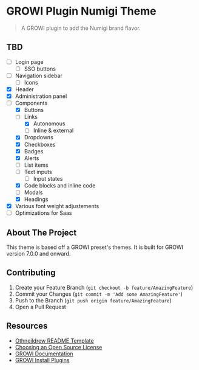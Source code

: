 # GROWI Plugin Numigi Theme

> A GROWI plugin to add the Numigi brand flavor.

## TBD

- [ ] Login page
  - [ ] SSO buttons
- [ ] Navigation sidebar
  - [ ] Icons
- [x] Header
- [x] Administration panel
- [ ] Components
  - [x] Buttons
  - [ ] Links
    - [x] Autonomous
    - [ ] Inline & external
  - [x] Dropdowns
  - [x] Checkboxes
  - [x] Badges
  - [x] Alerts
  - [ ] List items
  - [ ] Text inputs
    - [ ] Input states
  - [x] Code blocks and inline code
  - [ ] Modals
  - [x] Headings
- [x] Various font weight adjustements
- [ ] Optimizations for Saas

## About The Project

This theme is based off a GROWI preset's themes. It is built for GROWI version 7.0.0 and onward.

## Contributing

1. Create your Feature Branch (`git checkout -b feature/AmazingFeature`)
2. Commit your Changes (`git commit -m 'Add some AmazingFeature'`)
3. Push to the Branch (`git push origin feature/AmazingFeature`)
4. Open a Pull Request

## Resources

- [Othneildrew README Template](https://github.com/othneildrew/Best-README-Template)
- [Choosing an Open Source License](https://choosealicense.com/)
- [GROWI Documentation](https://docs.growi.org/)
- [GROWI Install Plugins](https://docs.growi.org/en/admin-guide/management-cookbook/plugins.html#how-to-install-plugins)
